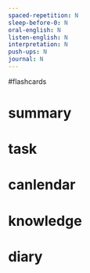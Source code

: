 ```yaml
---
spaced-repetition: N
sleep-before-0: N
oral-english: N
listen-english: N
interpretation: N
push-ups: N
journal: N
---
```


#flashcards 
# summary

# task

# canlendar

# knowledge

# diary
